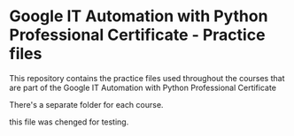# Google IT Automation with Python Professional Certificate - Practice files

This repository contains the practice files used throughout the courses that are
part of the Google IT Automation with Python Professional Certificate

There's a separate folder for each course.

this file was chenged for testing.


